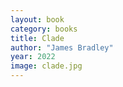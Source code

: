 ```yaml
---
layout: book
category: books
title: Clade
author: "James Bradley"
year: 2022
image: clade.jpg
---
```

